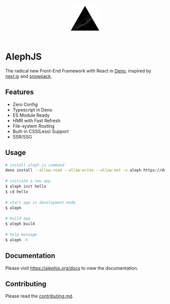 <div align="center">
    <br/>
    <img src="./examples/hello-world/public/logo.png" width="90" height="90" />
    <br/>
    <br/>
</div>

# AlephJS
The radical new Front-End Framework with React in [Deno](https://deno.land), inspired by [next.js](https://nextjs.org) and [snowpack](https://www.snowpack.dev).

## Features
- Zero Config
- Typescript in Deno
- ES Module Ready
- HMR with Fast Refresh
- File-system Routing
- Built-in CSS(Less) Support
- SSR/SSG

## Usage
```bash
# install aleph.js command
deno install --allow-read --allow-write --allow-net -n aleph https://deno.land/x/aleph/cli.ts

# initiate a new app
$ aleph init hello
$ cd hello

# start app in development mode
$ aleph

# build app
$ aleph build

# help message
$ aleph -h
```

## Documentation
Please visit https://alephjs.org/docs to view the documentation.

## Contributing
Please read the [contributing.md](CONTRIBUTING.md).
